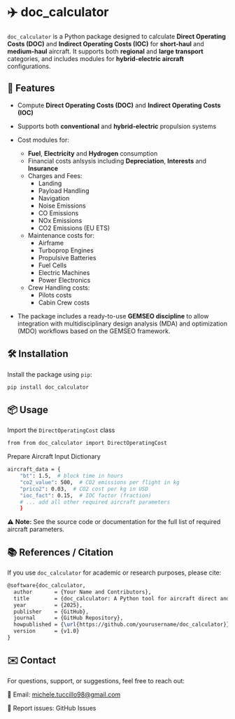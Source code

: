 # ✈️ doc_calculator

`doc_calculator` is a Python package designed to calculate **Direct Operating Costs (DOC)** and **Indirect Operating Costs (IOC)** for **short-haul** and **medium-haul** aircraft. It supports both **regional** and **large transport** categories, and includes modules for **hybrid-electric aircraft** configurations.

## 🚀 Features

- Compute **Direct Operating Costs (DOC)** and **Indirect Operating Costs (IOC)**
- Supports both **conventional** and **hybrid-electric** propulsion systems
- Cost modules for:
  - **Fuel**, **Electricity** and **Hydrogen** consumption
  - Financial costs anlsysis including **Depreciation**, **Interests** and **Insurance**
  - Charges and Fees:
    - Landing
    - Payload Handling
    - Navigation
    - Noise Emissions
    - CO Emissions
    - NOx Emissions
    - CO2 Emissions (EU ETS)
  - Maintenance costs for:
    - Airframe
    - Turboprop Engines
    - Propulsive Batteries
    - Fuel Cells
    - Electric Machines
    - Power Electronics
  - Crew Handling costs:
    - Pilots costs
    - Cabin Crew costs  

- The package includes a ready-to-use **GEMSEO discipline** to allow integration with multidisciplinary design analysis (MDA) and optimization (MDO) workflows based on the GEMSEO framework.

## 🛠️ Installation

Install the package using `pip`:

```bash
pip install doc_calculator
```
## 📦 Usage

Import the `DirectOperatingCost` class

```bash
from from doc_calculator import DirectOperatingCost
```

Prepare Aircraft Input Dictionary

```bash
aircraft_data = {
    "bt": 1.5,  # block time in hours
    "co2_value": 500,  # CO2 emissions per flight in kg
    "prico2": 0.03,  # CO2 cost per kg in USD
    "ioc_fact": 0.15,  # IOC factor (fraction)
    # ... add all other required aircraft parameters
    }
```
⚠️ **Note:** See the source code or documentation for the full list of required aircraft parameters.

## 📚 References / Citation

If you use `doc_calculator` for academic or research purposes, please cite:

```latex
@software{doc_calculator,
  author       = {Your Name and Contributors},
  title        = {doc_calculator: A Python tool for aircraft direct and indirect operating cost modeling},
  year         = {2025},
  publisher    = {GitHub},
  journal      = {GitHub Repository},
  howpublished = {\url{https://github.com/yourusername/doc_calculator}},
  version      = {v1.0}
}
```

## ✉️ Contact

For questions, support, or suggestions, feel free to reach out:

📧 Email: michele.tuccillo98@gmail.com

🐛 Report issues: GitHub Issues
